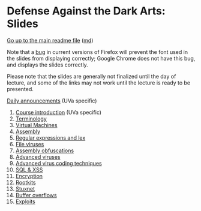 Defense Against the Dark Arts: Slides
=====================================

[Go up to the main readme file](../readme.html) ([md](../readme.md))

Note that a [bug](https://bugzilla.mozilla.org/show_bug.cgi?id=760436)
in current versions of Firefox will prevent the font used in the
slides from displaying correctly; Google Chrome does not have this
bug, and displays the slides correctly.

Please note that the slides are generally not finalized until the day
of lecture, and some of the links may not work until the lecture is
ready to be presented.

[Daily announcements](../uva/daily-announcements.html#/) (UVa specific)

1.  [Course introduction](01-intro.html#/) (UVa specific)
2.  [Terminology](02-terminology.html#/)
3.  [Virtual Machines](03-vms.html#/)
4.  [Assembly](04-assembly.html#/)
5.  [Regular expressions and lex](05-re-and-lex.html#/)
6.  [File viruses](06-file-viruses.html#/)
7.  [Assembly obfuscations](07-obfuscations.html#/)
8.  [Advanced viruses](08-advanced-viruses.html#/)
9.  [Advanced virus coding techniques](09-adv-code-tech.html#/)
10. [SQL & XSS](10-sql-and-xss.html#/)
11. [Encryption](11-encryption.html#/)
12. [Rootkits](12-rootkits.html#/)
13. [Stuxnet](13-stuxnet.html#/)
14. [Buffer overflows](14-buffer-overflows.html#/)
14. [Exploits](14-exploits.html#/)
